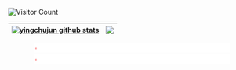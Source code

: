 ![Visitor Count](https://profile-counter.glitch.me/yingchujun/count.svg)

| <a href="https://github.com/yingchujun"><img align="center" src="https://github-readme-stats.vercel.app/api?username=yingchujun&show_icons=true&include_all_commits=true&theme=buefy&hide_border=true&locale=cn" alt="yingchujun github stats" /></a> | <a href="https://github.com/yingchujun"><img align="center" src="https://github-readme-stats.vercel.app/api/top-langs/?username=yingchujun&layout=compact&theme=buefy&hide_border=true&locale=cn" /></a> |
| -------------------------------------------------------------------------------------------------------------------------------------------------------------------------------------------------------------------------------------------------------------- | -------------------------------------------------------------------------------------------------------------------------------------------------------------------------------------------------------------- |



<div align="center">
  <img src="./img/line.gif" alt="" />
  <img src="./img/line.gif" alt="" />
</div>
